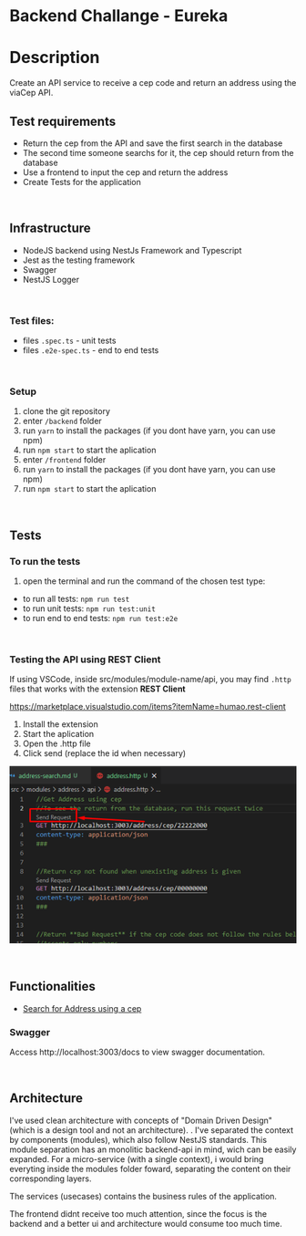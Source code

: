 # Backend Challange - Eureka

# Description

Create an API service to receive a cep code and return an address using the viaCep API.


## Test requirements

  - Return the cep from the API and save the first search in the database
  - The second time someone searchs for it, the cep should return from the database
  - Use a frontend to input the cep and return the address
  - Create Tests for the application

</br>


## Infrastructure

- NodeJS backend using NestJs Framework and Typescript
- Jest as the testing framework
- Swagger
- NestJS Logger

</br>

### Test files:

- files `.spec.ts` - unit tests
- files `.e2e-spec.ts` - end to end tests

</br>


### Setup

1. clone the git repository
1. enter `/backend` folder
1. run `yarn` to install the packages (if you dont have yarn, you can use npm)
1. run `npm start` to start the aplication
1. enter `/frontend` folder
1. run `yarn` to install the packages (if you dont have yarn, you can use npm)
1. run `npm start` to start the aplication


</br>

## Tests

### To run the tests

1. open the terminal and run the command of the chosen test type:

- to run all tests: `npm run test` 
- to run unit tests: `npm run test:unit`
- to run end to end tests: `npm run test:e2e`

</br>

###  Testing the API using REST Client ##

If using VSCode, inside src/modules/module-name/api, you may find `.http` files that works with the extension **REST Client**

https://marketplace.visualstudio.com/items?itemName=humao.rest-client

1. Install the extension
1. Start the aplication
1. Open the .http file
1. Click send (replace the id when necessary)


![](backend/docs/rest-client.png)

</br>

## Functionalities

- [Search for Address using a cep](backend/docs/address-search.md)


### Swagger

Access http://localhost:3003/docs to view swagger documentation.

</br>

## Architecture

I've used clean architecture with concepts of "Domain Driven Design" (which is a design tool and not an architecture). . I've separated the context by components (modules), which also follow NestJS standards. This module separation has an monolitic backend-api in mind, wich can be easily expanded. For a micro-service (with a single context), i would bring everyting inside the modules folder foward, separating the content on their corresponding layers.

The services (usecases) contains the business rules of the application.

The frontend didnt receive too much attention, since the focus is the backend and a better ui and architecture would consume too much time.
